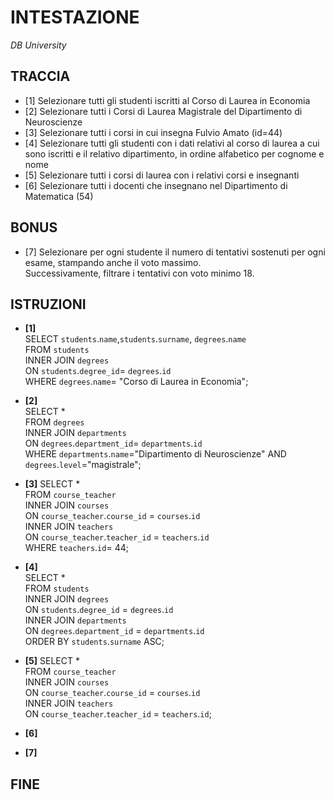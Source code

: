 # INTESTAZIONE

_DB University_

## TRACCIA

- [1] Selezionare tutti gli studenti iscritti al Corso di Laurea in Economia
- [2] Selezionare tutti i Corsi di Laurea Magistrale del Dipartimento di
  Neuroscienze
- [3] Selezionare tutti i corsi in cui insegna Fulvio Amato (id=44)
- [4] Selezionare tutti gli studenti con i dati relativi al corso di laurea a cui
  sono iscritti e il relativo dipartimento, in ordine alfabetico per cognome e
  nome
- [5] Selezionare tutti i corsi di laurea con i relativi corsi e insegnanti
- [6] Selezionare tutti i docenti che insegnano nel Dipartimento di
  Matematica (54)

## BONUS

- [7] Selezionare per ogni studente il numero di tentativi sostenuti
  per ogni esame, stampando anche il voto massimo.  
  Successivamente,
  filtrare i tentativi con voto minimo 18.

## ISTRUZIONI

- **[1]**  
  SELECT `students`.`name`,`students`.`surname`, `degrees`.`name`  
  FROM `students`  
  INNER JOIN `degrees`  
  ON `students`.`degree_id`= `degrees`.`id`  
  WHERE `degrees`.`name`= "Corso di Laurea in Economia";

- **[2]**  
  SELECT \*  
  FROM `degrees`  
  INNER JOIN `departments`  
  ON `degrees`.`department_id`= `departments`.`id`  
  WHERE `departments`.`name`="Dipartimento di Neuroscienze" AND  
  `degrees`.`level`="magistrale";
- **[3]**
  SELECT \*  
  FROM `course_teacher`  
  INNER JOIN `courses`  
  ON `course_teacher`.`course_id` = `courses`.`id`  
  INNER JOIN `teachers`  
  ON `course_teacher`.`teacher_id` = `teachers`.`id`  
  WHERE `teachers`.`id`= 44;
- **[4]**  
  SELECT \*  
  FROM `students`  
  INNER JOIN `degrees`  
  ON `students`.`degree_id` = `degrees`.`id`  
  INNER JOIN `departments`  
  ON `degrees`.`department_id` = `departments`.`id`  
  ORDER BY `students`.`surname` ASC;
- **[5]**
  SELECT \*  
   FROM `course_teacher`  
   INNER JOIN `courses`  
   ON `course_teacher`.`course_id` = `courses`.`id`  
   INNER JOIN `teachers`  
   ON `course_teacher`.`teacher_id` = `teachers`.`id`;
- **[6]**

- **[7]**

## FINE
